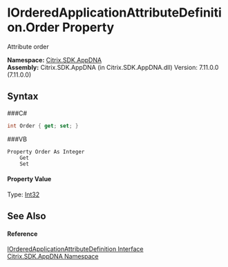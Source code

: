 # IOrderedApplicationAttributeDefinition.Order Property 
 

Attribute order

**Namespace:**&nbsp;<a href="N_Citrix_SDK_AppDNA">Citrix.SDK.AppDNA</a><br />**Assembly:**&nbsp;Citrix.SDK.AppDNA (in Citrix.SDK.AppDNA.dll) Version: 7.11.0.0 (7.11.0.0)

## Syntax

###C#
```csharp
int Order { get; set; }
```

###VB
```vbnet
Property Order As Integer
	Get
	Set
```


#### Property Value
Type: <a href="http://msdn2.microsoft.com/en-us/library/td2s409d" target="_blank">Int32</a>

## See Also


#### Reference
<a href="T_Citrix_SDK_AppDNA_IOrderedApplicationAttributeDefinition">IOrderedApplicationAttributeDefinition Interface</a><br /><a href="N_Citrix_SDK_AppDNA">Citrix.SDK.AppDNA Namespace</a><br />